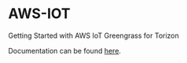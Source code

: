 # AWS-IOT #
Getting Started with AWS IoT Greengrass for Torizon

Documentation can be found [here](https://developer.toradex.com/knowledge-base/aws-greengrass-getting-started).
